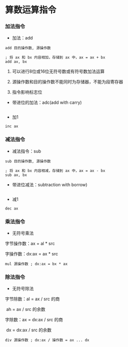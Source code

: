 # 算数运算指令



### 加法指令

* 加法：add

```assembly
add 目的操作数, 源操作数

; 将 ax 和 bx 内容相加，存储到 ax 中，ax = ax + bx
add ax, bx
```

1. 可以进行8位或16位无符号数或有符号数加法运算

2. 源操作数和目的操作数不能同时为存储器，不能为段寄存器

3. 指令影响标志位

   

* 带进位的加法：adc(add with carry)

```assembly

```



* 加1

```assembly
inc ax
```



### 减法指令

* 减法指令：sub

```assembly
sub 目的操作数, 源操作数

; 将 ax 和 bx 内容相减，存储到 ax 中，ax = ax - bx
sub ax, bx
```



* 带进位减法：subtraction with borrow)

```assembly
```



* 减1

```assembly
dec ax
```



### 乘法指令

* 无符号乘法

字节操作数：ax =  al * src

字操作数：dx:ax = ax * src

```assembly
mul 源操作数 ; dx:ax = bx * ax
```



### 除法指令

* 无符号除法

字节除数：al =  ax / src 的商

​				  ah = ax / src 的余数

字除数：ax = dx:ax / src 的商

​			  dx = dx:ax / src 的余数

```assembly
div 源操作数 ; dx:ax / 操作数 = ax ... dx
```

